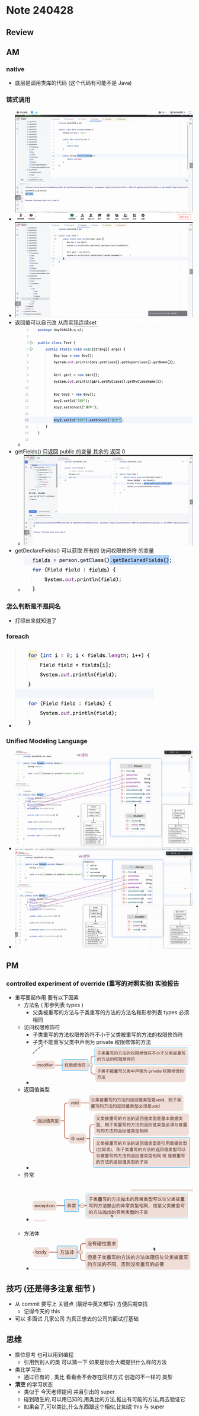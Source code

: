 # Note 240428

## Review


## AM

### native 
- 底层是调用类库的代码 (这个代码有可能不是 Java)

### 链式调用
- ![img.png](img.png)
- ![img_1.png](img_1.png)
- 返回值可以自己改 从而实现连续set
  - ![img_2.png](img_2.png)
- getFields() 只返回 public 的变量 其余的 返回 0
  - ![img_3.png](img_3.png)
- getDeclareFields() 可以获取 所有的 访问权限修饰符 的变量
  - ![img_5.png](img_5.png)

### 怎么判断是不是同名
- 打印出来就知道了

### foreach
- ![img_4.png](img_4.png)

### Unified Modeling Language
- ![img_7.png](img_7.png)
- ![img_8.png](img_8.png)

## PM
### controlled experiment of override (重写的对照实验) 实验报告
- 重写要起作用 要有以下因素
  - 方法名 ( 形参列表 types )
    - 父类被重写的方法与子类重写的方法的方法名和形参列表 types 必须相同
  - 访问权限修饰符
    - 子类重写的方法权限修饰符不小于父类被重写的方法的权限修饰符
    - 子类不能重写父类中声明为 private 权限修饰的方法
    - ![img_9.png](img_9.png)
  - 返回值类型
    - ![img_10.png](img_10.png)
  - 异常
    - ![img_11.png](img_11.png)
      - 
  - 方法体
    - ![img_12.png](img_12.png)

## 技巧 (还是得多注意 细节 ) 
- 从 commit 要写上 关键点 (最好中英文都写) 方便后期查找 
  - 记得今天的 this 
- 可以 多面试 几家公司 为真正想去的公司的面试打基础 
  

## 思维
- 换位思考 也可以用到编程 
  - 引用到别人的类 可以猜一下 如果是你会大概提供什么样的方法
- 类比学习法
  - 通过已有的 , 类比 看看会不会存在同样方式 创造的不一样的 类型
- **清空** 的学习状态
  - 类似于 今天老师提问 并且引出的 super.
  - 碰到陌生的,可以用已知的,用类比的方法,推出有可能的方法,再去验证它
  - 如果会了,可以类比,什么东西跟这个相似,比如说 this 与 super